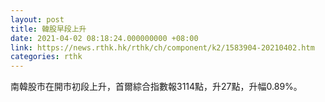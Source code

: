 ```yaml
---
layout: post
title: 韓股早段上升
date: 2021-04-02 08:18:24.000000000 +08:00
link: https://news.rthk.hk/rthk/ch/component/k2/1583904-20210402.htm
categories: rthk
---
```


南韓股市在開市初段上升，首爾綜合指數報3114點，升27點，升幅0.89%。
